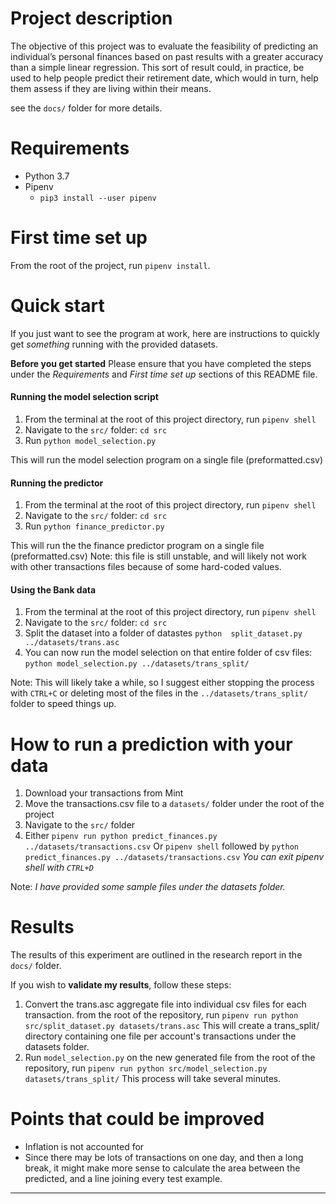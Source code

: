 # Project description
The objective of this project was to evaluate the feasibility of predicting an individual’s personal finances based on past results with a greater accuracy than a simple linear regression. This sort of result could, in practice, be used to help people predict their retirement date, which would in turn, help them assess if they are living within their means.

see the `docs/` folder for more details.

# Requirements
+ Python 3.7
+ Pipenv
    + `pip3 install --user pipenv`


# First time set up
From the root of the project, run `pipenv install`.

# Quick start
If you just want to see the program at work, here are instructions to quickly get _something_ running with the provided datasets.

**Before you get started**
Please ensure that you have completed the steps under the _Requirements_ and _First time set up_ sections of this README file.

#### Running the model selection script
1. From the terminal at the root of this project directory, run `pipenv shell`
2. Navigate to the `src/` folder: `cd src`
3. Run `python model_selection.py`

This will run the model selection program on a single file (preformatted.csv)

#### Running the predictor
1. From the terminal at the root of this project directory, run `pipenv shell`
2. Navigate to the `src/` folder: `cd src`
3. Run `python finance_predictor.py`

This will run the the finance predictor program on a single file (preformatted.csv)
Note: this file is still unstable, and will likely not work with other transactions files because of some hard-coded values.

#### Using the Bank data
1. From the terminal at the root of this project directory, run `pipenv shell`
2. Navigate to the `src/` folder: `cd src`
3. Split the dataset into a folder of datastes `python  split_dataset.py ../datasets/trans.asc`
4. You can now run the model selection on that entire folder of csv files: `python model_selection.py ../datasets/trans_split/`

Note: This will likely take a while, so I suggest either stopping the process with `CTRL+C` or deleting most of the files in the `../datasets/trans_split/` folder to speed things up.


# How to run a prediction with your data
1. Download your transactions from Mint
2. Move the transactions.csv file to a `datasets/` folder under the root of the project
3. Navigate to the `src/` folder
4. Either `pipenv run python predict_finances.py ../datasets/transactions.csv`
    Or `pipenv shell` followed by `python predict_finances.py ../datasets/transactions.csv`
    _You can exit pipenv shell with `CTRL+D`_

Note: _I have provided some sample files under the datasets folder._

# Results

The results of this experiment are outlined in the research report in the `docs/` folder.

If you wish to **validate my results**, follow these steps:
1. Convert the trans.asc aggregate file into individual csv files for each transaction.
    from the root of the repository, run `pipenv run python src/split_dataset.py datasets/trans.asc`
    This will create a trans_split/ directory containing one file per account's transactions under the datasets folder.
2. Run `model_selection.py` on the new generated file
    from the root of the repository, run `pipenv run python src/model_selection.py datasets/trans_split/`
    This process will take several minutes.




# Points that could be improved
+ Inflation is not accounted for
+ Since there may be lots of transactions on one day, and then a long break, it might make more sense to calculate the area between the predicted, and a line joining every test example.



---



